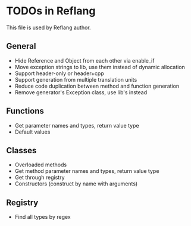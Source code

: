 # TODOs in Reflang
This file is used by Reflang author.

## General
* Hide Reference and Object from each other via enable_if
* Move exception strings to lib, use them instead of dynamic allocation
* Support header-only or header+cpp
* Support generation from multiple translation units
* Reduce code duplication between method and function generation
* Remove generator's Exception class, use lib's instead

## Functions
* Get parameter names and types, return value type
* Default values

## Classes
* Overloaded methods
* Get method parameter names and types, return value type
* Get through registry
* Constructors (construct by name with arguments)

## Registry
* Find all types by regex
